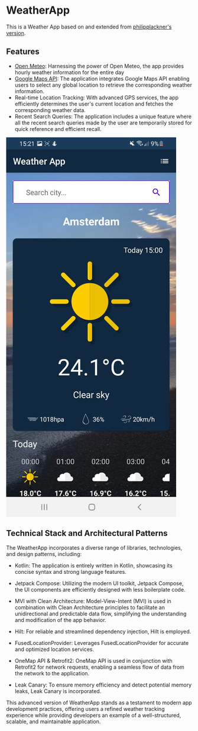 # WeatherApp
This is a Weather App based on and extended from [philipplackner's version](https://github.com/philipplackner/WeatherApp).

## Features
- [Open Meteo](https://open-meteo.com/en): Harnessing the power of Open Meteo, the app provides hourly weather information for the entire day
- [Google Maps API](https://developers.google.com/maps): The application integrates Google Maps API enabling users to select any global location to retrieve the corresponding weather information.
- Real-time Location Tracking: With advanced GPS services, the app efficiently determines the user's current location and fetches the corresponding weather data.
- Recent Search Queries: The application includes a unique feature where all the recent search queries made by the user are temporarily stored for quick reference and efficient recall.

![Image1](https://github.com/Orphy123/Android-Weather-App/blob/main/images/ph1.jpeg)

## Technical Stack and Architectural Patterns

The WeatherApp incorporates a diverse range of libraries, technologies, and design patterns, including:

- Kotlin: The application is entirely written in Kotlin, showcasing its concise syntax and strong language features.

- Jetpack Compose: Utilizing the modern UI toolkit, Jetpack Compose, the UI components are efficiently designed with less boilerplate code.

- MVI with Clean Architecture: Model-View-Intent (MVI) is used in combination with Clean Architecture principles to facilitate an unidirectional and predictable data flow, simplifying the understanding and modification of the app behavior.

- Hilt: For reliable and streamlined dependency injection, Hilt is employed.

- FusedLocationProvider: Leverages FusedLocationProvider for accurate and optimized location services.

- OneMap API & Retrofit2: OneMap API is used in conjunction with Retrofit2 for network requests, enabling a seamless flow of data from the network to the application.

- Leak Canary: To ensure memory efficiency and detect potential memory leaks, Leak Canary is incorporated.

This advanced version of WeatherApp stands as a testament to modern app development practices, offering users a refined weather tracking experience while providing developers an example of a well-structured, scalable, and maintainable application.
